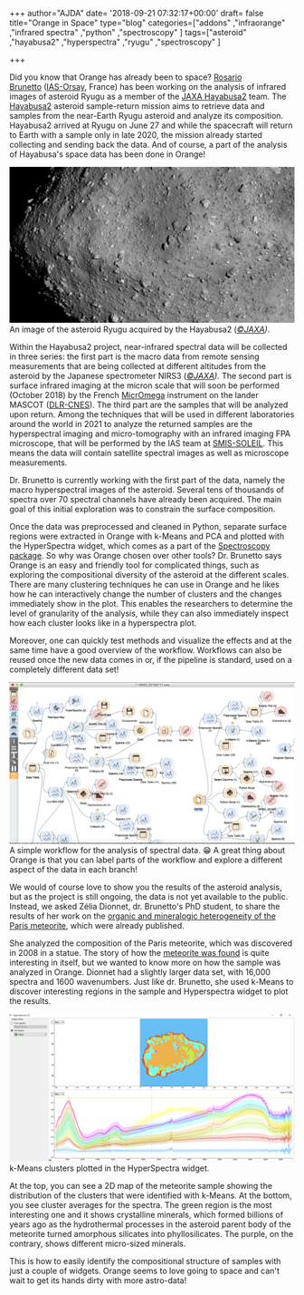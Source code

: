 +++
author="AJDA"
date= '2018-09-21 07:32:17+00:00'
draft= false
title="Orange in Space"
type="blog"
categories=["addons" ,"infraorange" ,"infrared spectra" ,"python" ,"spectroscopy"  ]
tags=["asteroid" ,"hayabusa2" ,"hyperspectra" ,"ryugu" ,"spectroscopy" ]

+++

Did you know that Orange has already been to space? [Rosario Brunetto](https://www.ias.u-psud.fr/en/content/team-members-0) ([IAS-Orsay](https://www.ias.u-psud.fr/), France) has been working on the analysis of infrared images of asteroid Ryugu as a member of the [JAXA Hayabusa2](http://global.jaxa.jp/projects/sat/hayabusa2/) team. The [Hayabusa2](https://en.wikipedia.org/wiki/Hayabusa2) asteroid sample-return mission aims to retrieve data and samples from the near-Earth Ryugu asteroid and analyze its composition. Hayabusa2 arrived at Ryugu on June 27 and while the spacecraft will return to Earth with a sample only in late 2020, the mission already started collecting and sending back the data. And of course, a part of the analysis of Hayabusa's space data has been done in Orange!

[![](/images/2018/08/ryugu2.jpg)
](https://blog.biolab.si/wp-content/uploads/2018/08/ryugu2.jpg) An image of the asteroid Ryugu acquired by the Hayabusa2 (_[©JAXA](http://global.jaxa.jp/))_.



Within the Hayabusa2 project, near-infrared spectral data will be collected in three series: the first part is the macro data from remote sensing measurements that are being collected at different altitudes from the asteroid by the Japanese spectrometer NIRS3 (_[©JAXA](http://global.jaxa.jp/))._ The second part is surface infrared imaging at the micron scale that will soon be performed (October 2018) by the French [MicrOmega](https://en.wikipedia.org/wiki/MicrOmega-IR) instrument on the lander MASCOT ([DLR-CNES](https://www.dlr.de/irs/en/desktopdefault.aspx/tabid-11302/#gallery/28470)). The third part are the samples that will be analyzed upon return. Among the techniques that will be used in different laboratories around the world in 2021 to analyze the returned samples are the hyperspectral imaging and micro-tomography with an infrared imaging FPA microscope, that will be performed by the IAS team at [SMIS-SOLEIL](https://www.synchrotron-soleil.fr/en/beamlines/smis). This means the data will contain satellite spectral images as well as microscope measurements.

Dr. Brunetto is currently working with the first part of the data, namely the macro hyperspectral images of the asteroid. Several tens of thousands of spectra over 70 spectral channels have already been acquired. The main goal of this initial exploration was to constrain the surface composition.

Once the data was preprocessed and cleaned in Python, separate surface regions were extracted in Orange with k-Means and PCA and plotted with the HyperSpectra widget, which comes as a part of the [Spectroscopy package](https://github.com/Quasars/orange-spectroscopy). So why was Orange chosen over other tools? Dr. Brunetto says Orange is an easy and friendly tool for complicated things, such as exploring the compositional diversity of the asteroid at the different scales. There are many clustering techniques he can use in Orange and he likes how he can interactively change the number of clusters and the changes immediately show in the plot. This enables the researchers to determine the level of granularity of the analysis, while they can also immediately inspect how each cluster looks like in a hyperspectra plot.

Moreover, one can quickly test methods and visualize the effects and at the same time have a good overview of the workflow. Workflows can also be reused once the new data comes in or, if the pipeline is standard, used on a completely different data set!

[![](/images/2018/08/OrangeBrunetto.png)
](https://blog.biolab.si/wp-content/uploads/2018/08/OrangeBrunetto.png) A simple workflow for the analysis of spectral data. 😁 A great thing about Orange is that you can label parts of the workflow and explore a different aspect of the data in each branch!



We would of course love to show you the results of the asteroid analysis, but as the project is still ongoing, the data is not yet available to the public. Instead, we asked Zélia Dionnet, dr. Brunetto's PhD student, to share the results of her work on the [organic and mineralogic heterogeneity of the Paris meteorite](https://onlinelibrary.wiley.com/doi/pdf/10.1111/maps.13178), which were already published.

She analyzed the composition of the Paris meteorite, which was discovered in 2008 in a statue. The story of how the [meteorite was found](https://www.mindat.org/loc-264051.html) is quite interesting in itself, but we wanted to know more on how the sample was analyzed in Orange. Dionnet had a slightly larger data set, with 16,000 spectra and 1600 wavenumbers. Just like dr. Brunetto, she used k-Means to discover interesting regions in the sample and Hyperspectra widget to plot the results.

[![](/images/2018/08/Orange_paris_meteorite-1.png)
](https://blog.biolab.si/wp-content/uploads/2018/08/Orange_paris_meteorite-1.png) k-Means clusters plotted in the HyperSpectra widget.



At the top, you can see a 2D map of the meteorite sample showing the distribution of the clusters that were identified with k-Means. At the bottom, you see cluster averages for the spectra. The green region is the most interesting one and it shows crystalline minerals, which formed billions of years ago as the hydrothermal processes in the asteroid parent body of the meteorite turned amorphous silicates into phyllosilicates. The purple, on the contrary, shows different micro-sized minerals.

This is how to easily identify the compositional structure of samples with just a couple of widgets. Orange seems to love going to space and can't wait to get its hands dirty with more astro-data!


